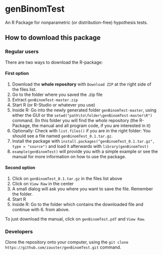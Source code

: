 genBinomTest
=======

An R Package for nonparametric (or distribution-free) hypothesis tests.

## How to download this package

### Regular users

There are two ways to download the R-package:

#### First option

1. Download the **whole repository** with `Download ZIP` at the right side of the files list.
2. Go to the folder where you saved the .zip file
3. Extract `genBinomTest-master.zip`
4. Start R (or R-Studio or whatever you use)
5. Inside R: Go into the newly generated folder `genBinomTest-master`, using either the GUI or the `setwd("path\to\folder\genBinomTest-master\R")` command. (In this folder you will find the *whole* repository (the R-Package, the manual and all program code, if you are interested in it)
6. Optionally: Check with `list.files()` if you are in the right folder: You should see a file named `genBinomTest_0.1.tar.gz`.
7. Install the package with `install.packages("genBinomTest_0.1.tar.gz", type = "source")` and load it afterwards with `library(genBinomTest)`
8. `example(genBinomTest)` will provide you with a simple example or see the manual for more information on how to use the package.

#### Second option

1. Click on `genBinomTest_0.1.tar.gz` in the files list above
2. Click on `View Raw` in the center
3. A small dialog will ask you where you want to save the file. Remember the folder.
4. Start R
5. Inside R: Go to the folder which contains the downloaded file and continue with 6. from above.

To just download the manual, click on `genBinomTest.pdf` and `View Raw`.

### Developers

Clone the repository onto your computer, using the `git clone https://github.com/zauster/genBinomTest.git` command.
